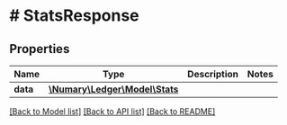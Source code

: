 # # StatsResponse

## Properties

Name | Type | Description | Notes
------------ | ------------- | ------------- | -------------
**data** | [**\Numary\Ledger\Model\Stats**](Stats.md) |  |

[[Back to Model list]](../../README.md#models) [[Back to API list]](../../README.md#endpoints) [[Back to README]](../../README.md)
